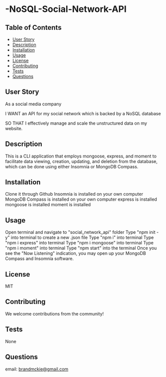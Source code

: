 # -NoSQL-Social-Network-API

## Table of Contents

- [User Story](#user-story)
- [Description](#description)
- [Installation](#installation)
- [Usage](#usage)
- [License](#license)
- [Contributing](#contributing)
- [Tests](#tests)
- [Questions](#questions)

## User Story

As a social media company

I WANT an API for my social network which is backed by a NoSQL database

SO THAT I effectively manage and scale the unstructured data on my website.

## Description

This is a CLI application that employs mongoose, express, and moment to facilitate data viewing, creation, updating, and deletion from the database, which can be done using either Insomnia or MongoDB Compass.

## Installation

Clone it through Github
Insomnia is installed on your own computer
MongoDB Compass is installed on your own computer
express is installed
mongoose is installed
moment is installed

## Usage

Open terminal and navigate to "social_network_api" folder
Type "npm init -y" into terminal to create a new .json file
Type "npm i" into terminal
Type "npm i express" into terminal
Type "npm i mongoose" into terminal
Type "npm i moment" into terminal
Type "npm start" into the terminal
Once you see the "Now Listening" indication, you may open up your MongoDB Compass and Insomnia software.

## License
MIT

## Contributing
We welcome contributions from the community!

## Tests
None

## Questions
email: brandmckie@gmail.com
